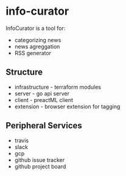 # info-curator

InfoCurator is a tool for:

* categorizing news
* news agreggation
* RSS generator

## Structure

* infrastructure - terraform modules
* server - go api server
* client - preactML client
* extension - browser extension for tagging

## Peripheral Services

* travis
* slack
* gcp
* github issue tracker
* github project board
